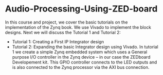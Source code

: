 # Audio-Processing-Using-ZED-board
In this course and project, we cover the basic tutorials on the implementation of the Zynq book. We use Vivado to implement the block designs. Next we will discuss the Tutorial 1 and Tutorial 2:
- Tutorial 1: Creating a First IP Integrator design
- Tutorial 2: Expanding the basic Integrator design using Vivado.
In tutorial 1 we create a simple Zynq embedded system which uses a General purpose I/O controller in the Zynq device – in our case the ZEDboard Developement kit. This GPIO controller connects to the LED outputs and is also connected to the Zynq processor via the AXI bus connection.
